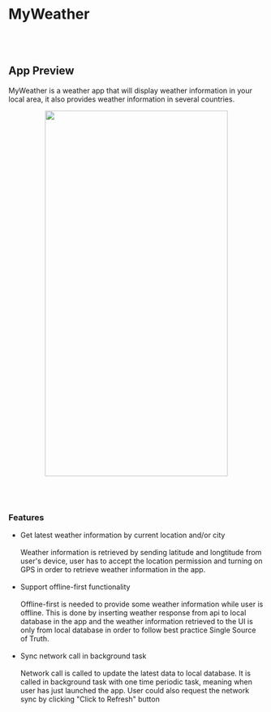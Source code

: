 # MyWeather

<br></br>

## App Preview

MyWeather is a weather app that will display weather information in your local area, it also provides weather information in several countries. 

<p align="center">
  <img width=360 height=720 src="https://github.com/rahmadanu/MyWeather/assets/96525733/31ac0770-e151-48ca-84d1-b35dd332e5af">
</p>

<br></br>

### Features

- Get latest weather information by current location and/or city
<br></br>
Weather information is retrieved by sending latitude and longtitude from user's device, user has to accept the location permission and turning on GPS in order to retrieve weather information in the app.
<br></br>
- Support offline-first functionality
<br></br>
Offline-first is needed to provide some weather information while user is offline. This is done by inserting weather response from api to local database in the app and the weather information retrieved to the UI is only from local database in order to follow best practice Single Source of Truth.
<br></br>
- Sync network call in background task
<br></br>
Network call is called to update the latest data to local database. It is called in background task with one time periodic task, meaning when user has just launched the app. User could also request the network sync by clicking "Click to Refresh" button
